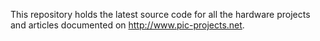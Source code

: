 This repository holds the latest source code for all the hardware projects and articles documented on http://www.pic-projects.net.